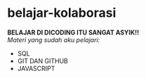 # belajar-kolaborasi

**BELAJAR DI DICODING ITU SANGAT ASYIK!!**<br> 
*Materi yang sudah aku pelajari:*
- SQL
- GIT DAN GITHUB
- JAVASCRIPT
